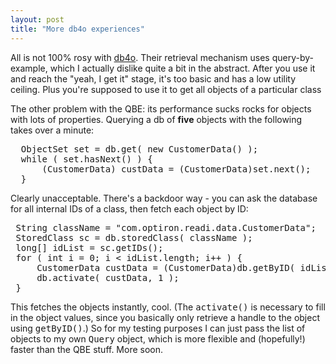 ```yaml
---
layout: post
title: "More db4o experiences"
---
```




All is not 100% rosy with <a href="http://www.db4o.com/">db4o</a>. Their retrieval mechanism uses query-by-example, which I actually dislike quite a bit in the abstract. After you use it and reach the "yeah, I get it" stage, it's too basic and has a low utility ceiling. Plus you're supposed to use it to get all objects of a particular class

<p>The other problem with the QBE: its performance sucks rocks for objects with lots of properties. Querying a db of <b>five</b> objects with the following takes over a minute:

<p><pre>
  ObjectSet set = db.get( new CustomerData() );
  while ( set.hasNext() ) {
      (CustomerData) custData = (CustomerData)set.next();
  }
</pre>

<p>Clearly unacceptable. There's a backdoor way - you can ask the database for all internal IDs of a class, then fetch each object by ID:</p>

<p><pre>
 String className = "com.optiron.readi.data.CustomerData";
 StoredClass sc = db.storedClass( className );
 long[] idList = sc.getIDs();
 for ( int i = 0; i < idList.length; i++ ) {
     CustomerData custData = (CustomerData)db.getByID( idList[i] );
     db.activate( custData, 1 );
 }
</pre>

<p>This fetches the objects instantly, cool. (The <tt>activate()</tt> is necessary to fill in the object values, since you basically only retrieve a handle to the object using <tt>getByID()</tt>.)  So for my testing purposes I can just pass the list of objects to my own <tt>Query</tt> object, which is more flexible and (hopefully!) faster than the QBE stuff. More soon.


